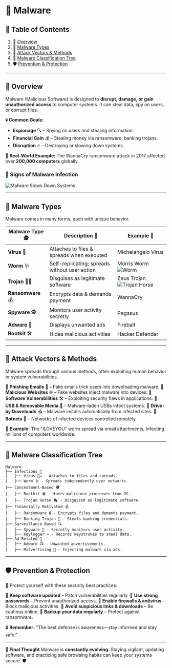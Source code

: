 # 🦠 Malware

## 📜 Table of Contents
1. 🧐 [Overview](#overview)
2. 🦠 [Malware Types](#malware-types)
3. 🎯 [Attack Vectors & Methods](#attack-vectors--methods)
4. 🌳 [Malware Classification Tree](#malware-classification-tree)
5. 🛡️ [Prevention & Protection](#prevention--protection)

---

## 🧐 Overview
Malware (Malicious Software) is designed to **disrupt, damage, or gain unauthorized access** to computer systems. It can steal data, spy on users, or corrupt files.

**💀 Common Goals:**
- **Espionage** 🔍 – Spying on users and stealing information.
- **Financial Gain** 💰 – Stealing money via ransomware, banking trojans.
- **Disruption** 🔥 – Destroying or slowing down systems.

🚨 **Real-World Example:** The WannaCry ransomware attack in 2017 affected over **200,000 computers** globally.

### 🛑 Signs of Malware Infection
![Malware Slows Down Systems](https://media.giphy.com/media/IO88K7ZUY2ZHODAzso/giphy.gif?cid=790b7611e42lsyc2awwak9sd22284w69rp15j0bvsy9ub0f1&ep=v1_gifs_search&rid=giphy.gif&ct=g)

---

## 🦠 Malware Types
Malware comes in many forms, each with unique behavior.

| Malware Type 🕵️ | Description 📝 | Example 🎯 |
|---------------|--------------|--------------|
| **Virus** 🦠 | Attaches to files & spreads when executed | Michelangelo Virus |
| **Worm** 🪱 | Self-replicating; spreads without user action | Morris Worm ![Worm](https://media.giphy.com/media/IlTIHcoRMPLwHWq1Ov/giphy.gif?cid=ecf05e47k5g2dzef86ehdo1bdntjjxep3p9tnedqxwsov3db&ep=v1_gifs_search&rid=giphy.gif&ct=g) |
| **Trojan** 🏴‍☠️ | Disguises as legitimate software | Zeus Trojan ![Trojan Horse](https://media.giphy.com/media/TGuTMTZnalnAKzC6yq/giphy.gif?cid=ecf05e47k5g2dzef86ehdo1bdntjjxep3p9tnedqxwsov3db&ep=v1_gifs_search&rid=giphy.gif&ct=g) |
| **Ransomware** 💰 | Encrypts data & demands payment | WannaCry |
| **Spyware** 🕵️ | Monitors user activity secretly | Pegasus |
| **Adware** 📢 | Displays unwanted ads | Fireball |
| **Rootkit** 🛠️ | Hides malicious activities | Hacker Defender |

---

## 🎯 Attack Vectors & Methods
Malware spreads through various methods, often exploiting human behavior or system vulnerabilities.

🔹 **Phishing Emails** 📧 – Fake emails trick users into downloading malware.
🔹 **Malicious Websites** 🌐 – Fake websites inject malware into devices.
🔹 **Software Vulnerabilities** 🛠️ – Exploiting security flaws in applications.
🔹 **USB & Removable Media** 🔌 – Malware-laden USBs infect systems.
🔹 **Drive-by Downloads** 📥 – Malware installs automatically from infected sites.
🔹 **Botnets** 🤖 – Networks of infected devices controlled remotely.

🚨 **Example:** The "ILOVEYOU" worm spread via email attachments, infecting millions of computers worldwide.

---

## 🌳 Malware Classification Tree

```plaintext
Malware
├── Infectious 🦠
│   ├── Virus 🏴‍☠️ - Attaches to files and spreads.
│   ├── Worm 🪱 - Spreads independently over networks.
├── Concealment-Based 🕵️
│   ├── Rootkit 🛠️ - Hides malicious processes from OS.
│   ├── Trojan Horse 🎭 - Disguised as legitimate software.
├── Financially Motivated 💰
│   ├── Ransomware 🔒 - Encrypts files and demands payment.
│   ├── Banking Trojan 🏦 - Steals banking credentials.
├── Surveillance-Based 🔍
│   ├── Spyware 👀 - Secretly monitors user activity.
│   ├── Keylogger ⌨️ - Records keystrokes to steal data.
├── Ad-Related 📢
│   ├── Adware 📺 - Unwanted advertisements.
│   ├── Malvertising 🚨 - Injecting malware via ads.
```

---

## 🛡️ Prevention & Protection
🚀 Protect yourself with these security best practices:

🔹 **Keep software updated** – Patch vulnerabilities regularly.
🔹 **Use strong passwords** – Prevent unauthorized access.
🔹 **Enable firewalls & antivirus** – Block malicious activities.
🔹 **Avoid suspicious links & downloads** – Be cautious online.
🔹 **Backup your data regularly** – Protect against ransomware.

🔒 **Remember:** "The best defense is awareness—stay informed and stay safe!"

---

📌 **Final Thought**
Malware is **constantly evolving**. Staying vigilant, updating software, and practicing safe browsing habits can keep your systems secure. 🛡️

